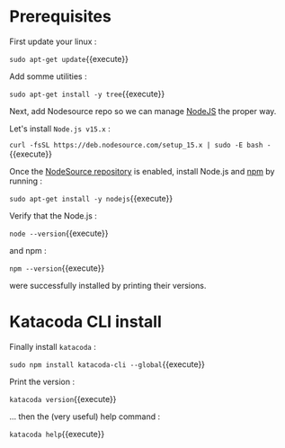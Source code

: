 # Prerequisites

First update your linux :

`sudo apt-get update`{{execute}}

Add somme utilities :

`sudo apt-get install -y tree`{{execute}}

Next, add Nodesource repo so we can manage [NodeJS](https://nodejs.org/en/) the proper way.

Let's install `Node.js v15.x` :

`curl -fsSL https://deb.nodesource.com/setup_15.x | sudo -E bash -`{{execute}}

Once the [NodeSource repository](https://github.com/nodesource/distributions) is enabled,
install Node.js and [npm](https://www.npmjs.com/) by running :

`sudo apt-get install -y nodejs`{{execute}}

Verify that the Node.js :

`node --version`{{execute}}

and npm :

`npm --version`{{execute}}

were successfully installed by printing their versions.

# Katacoda CLI install

Finally install `katacoda` :

`sudo npm install katacoda-cli --global`{{execute}}

Print the version :

`katacoda version`{{execute}}

... then the (very useful) help command :

`katacoda help`{{execute}}